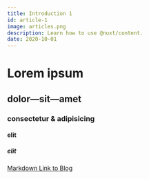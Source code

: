 ```yaml
---
title: Introduction 1
id: article-1
image: articles.png
description: Learn how to use @nuxt/content.
date: 2020-10-01
---
```


# Lorem ipsum
## dolor—sit—amet
### consectetur &amp; adipisicing
#### elit
##### elit

[Markdown Link to Blog](/articles)